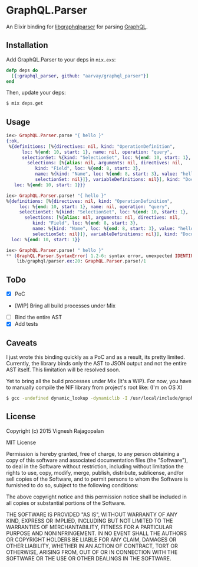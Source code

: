# GraphQL.Parser

An Elixir binding for [libgraphqlparser](https://github.com/graphql/libgraphqlparser)
for parsing [GraphQL](http://graphql.org).

## Installation

Add GraphQL.Parser to your deps in `mix.exs`:

```elixir
defp deps do
  [{:graphql_parser, github: "aarvay/graphql_parser"}]
end
```

Then, update your deps:

```sh
$ mix deps.get
```

## Usage

```elixir
iex> GraphQL.Parser.parse "{ hello }"
{:ok,
 %{definitions: [%{directives: nil, kind: "OperationDefinition",
      loc: %{end: 10, start: 1}, name: nil, operation: "query",
      selectionSet: %{kind: "SelectionSet", loc: %{end: 10, start: 1},
        selections: [%{alias: nil, arguments: nil, directives: nil,
           kind: "Field", loc: %{end: 8, start: 3},
           name: %{kind: "Name", loc: %{end: 8, start: 3}, value: "hello"},
           selectionSet: nil}]}, variableDefinitions: nil}], kind: "Document",
   loc: %{end: 10, start: 1}}}

iex> GraphQL.Parser.parse! "{ hello }"
%{definitions: [%{directives: nil, kind: "OperationDefinition",
     loc: %{end: 10, start: 1}, name: nil, operation: "query",
     selectionSet: %{kind: "SelectionSet", loc: %{end: 10, start: 1},
       selections: [%{alias: nil, arguments: nil, directives: nil,
          kind: "Field", loc: %{end: 8, start: 3},
          name: %{kind: "Name", loc: %{end: 8, start: 3}, value: "hello"},
          selectionSet: nil}]}, variableDefinitions: nil}], kind: "Document",
  loc: %{end: 10, start: 1}}

iex> GraphQL.Parser.parse! " hello }"
** (GraphQL.Parser.SyntaxError) 1.2-6: syntax error, unexpected IDENTIFIER, expecting fragment or mutation or query or { on line
    lib/graphql/parser.ex:20: GraphQL.Parser.parse!/1
```

## ToDo

- [x] PoC
- [WIP] Bring all build processes under Mix
- [ ] Bind the entire AST
- [x] Add tests

## Caveats

I just wrote this binding quickly as a PoC and as a result, its pretty limited.
Currently, the library binds only the AST to JSON output and not the entire AST
itself. This limitation will be resolved soon.

Yet to bring all the build processes under Mix (It's a WIP).
For now, you have to manually compile the NIF library from project's root
like: (I'm on OS X)

```sh
$ gcc -undefined dynamic_lookup -dynamiclib -I /usr/local/include/graphqlparser/ -I /usr/local/Cellar/erlang/18.1/lib/erlang/usr/include/ -L /usr/local/lib/ -lgraphqlparser src/graphqlparser_nif.c -o graphqlparser.so
```

## License

Copyright (c) 2015 Vignesh Rajagopalan

MIT License

Permission is hereby granted, free of charge, to any person obtaining a copy
of this software and associated documentation files (the "Software"), to deal
in the Software without restriction, including without limitation the rights
to use, copy, modify, merge, publish, distribute, sublicense, and/or sell
copies of the Software, and to permit persons to whom the Software is
furnished to do so, subject to the following conditions:

The above copyright notice and this permission notice shall be included in
all copies or substantial portions of the Software.

THE SOFTWARE IS PROVIDED "AS IS", WITHOUT WARRANTY OF ANY KIND, EXPRESS OR
IMPLIED, INCLUDING BUT NOT LIMITED TO THE WARRANTIES OF MERCHANTABILITY,
FITNESS FOR A PARTICULAR PURPOSE AND NONINFRINGEMENT.  IN NO EVENT SHALL THE
AUTHORS OR COPYRIGHT HOLDERS BE LIABLE FOR ANY CLAIM, DAMAGES OR OTHER
LIABILITY, WHETHER IN AN ACTION OF CONTRACT, TORT OR OTHERWISE, ARISING FROM,
OUT OF OR IN CONNECTION WITH THE SOFTWARE OR THE USE OR OTHER DEALINGS IN
THE SOFTWARE.
